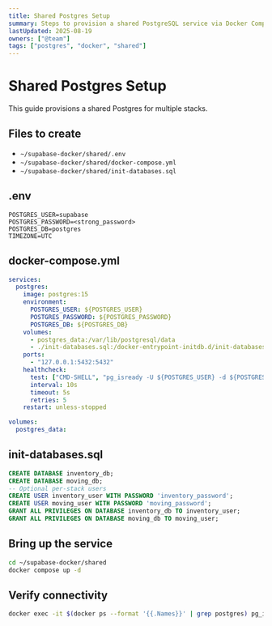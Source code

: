 ```yaml
---
title: Shared Postgres Setup
summary: Steps to provision a shared PostgreSQL service via Docker Compose for multiple Supabase stacks.
lastUpdated: 2025-08-19
owners: ["@team"]
tags: ["postgres", "docker", "shared"]
---
```


# Shared Postgres Setup

This guide provisions a shared Postgres for multiple stacks.

## Files to create
- `~/supabase-docker/shared/.env`
- `~/supabase-docker/shared/docker-compose.yml`
- `~/supabase-docker/shared/init-databases.sql`

## .env
```env
POSTGRES_USER=supabase
POSTGRES_PASSWORD=<strong_password>
POSTGRES_DB=postgres
TIMEZONE=UTC
```

## docker-compose.yml
```yaml
services:
  postgres:
    image: postgres:15
    environment:
      POSTGRES_USER: ${POSTGRES_USER}
      POSTGRES_PASSWORD: ${POSTGRES_PASSWORD}
      POSTGRES_DB: ${POSTGRES_DB}
    volumes:
      - postgres_data:/var/lib/postgresql/data
      - ./init-databases.sql:/docker-entrypoint-initdb.d/init-databases.sql
    ports:
      - "127.0.0.1:5432:5432"
    healthcheck:
      test: ["CMD-SHELL", "pg_isready -U ${POSTGRES_USER} -d ${POSTGRES_DB}"]
      interval: 10s
      timeout: 5s
      retries: 5
    restart: unless-stopped

volumes:
  postgres_data:
```

## init-databases.sql
```sql
CREATE DATABASE inventory_db;
CREATE DATABASE moving_db;
-- Optional per-stack users
CREATE USER inventory_user WITH PASSWORD 'inventory_password';
CREATE USER moving_user WITH PASSWORD 'moving_password';
GRANT ALL PRIVILEGES ON DATABASE inventory_db TO inventory_user;
GRANT ALL PRIVILEGES ON DATABASE moving_db TO moving_user;
```

## Bring up the service
```bash
cd ~/supabase-docker/shared
docker compose up -d
```

## Verify connectivity
```bash
docker exec -it $(docker ps --format '{{.Names}}' | grep postgres) pg_isready -U supabase -d postgres
```
